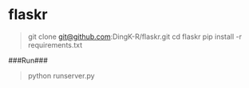 flaskr
======
>git clone git@github.com:DingK-R/flaskr.git
>cd flaskr
>pip install -r requirements.txt

###Run###
>python runserver.py